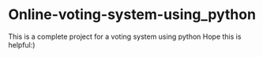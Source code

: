 # Online-voting-system-using_python
This is a complete project for a voting system using python 
Hope this is helpful:)
